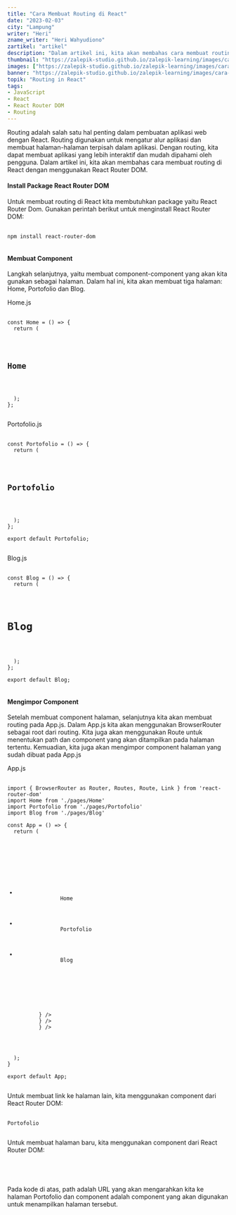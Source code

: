 ```yaml
---
title: "Cara Membuat Routing di React"
date: "2023-02-03"
city: "Lampung"
writer: "Heri"
zname_writer: "Heri Wahyudiono"
zartikel: "artikel"
description: "Dalam artikel ini, kita akan membahas cara membuat routing di React dengan menggunakan React Router DOM"
thumbnail: "https://zalepik-studio.github.io/zalepik-learning/images/cara-membuat-routing-di-react/thumbnail.png"
images: ["https://zalepik-studio.github.io/zalepik-learning/images/cara-membuat-routing-di-react/images.png"]
banner: "https://zalepik-studio.github.io/zalepik-learning/images/cara-membuat-routing-di-react/banner.png"
topik: "Routing in React"
tags: 
- JavaScript
- React
- React Router DOM
- Routing
---
```


Routing adalah salah satu hal penting dalam pembuatan aplikasi web dengan React. Routing digunakan untuk mengatur alur aplikasi dan membuat halaman-halaman terpisah dalam aplikasi. Dengan routing, kita dapat membuat aplikasi yang lebih interaktif dan mudah dipahami oleh pengguna. Dalam artikel ini, kita akan membahas cara membuat routing di React dengan menggunakan React Router DOM.

#### Install Package React Router DOM

Untuk membuat routing di React kita membutuhkan package yaitu React Router Dom. Gunakan perintah berikut untuk menginstall React Router DOM:

<pre class="language-javascript">
  <code class="language-javascript">
npm install react-router-dom
  </code>
</pre>

#### Membuat Component

Langkah selanjutnya, yaitu membuat component-component yang akan kita gunakan sebagai halaman. Dalam hal ini, kita akan membuat tiga halaman: Home, Portofolio dan Blog.

Home.js
<pre class="language-javascript">
  <code class="language-javascript">
const Home = () => {
  return (
    <div>
      <h2>Home</h2>
    </div>
  );
};
  </code>
</pre>

Portofolio.js
<pre class="language-javascript">
  <code class="language-javascript">
const Portofolio = () => {
  return (
    <div>
      <h2>Portofolio</h2>
    </div>
  );
};

export default Portofolio;
  </code>
</pre>

Blog.js
<pre class="language-javascript">
  <code class="language-javascript">
const Blog = () => {
  return (
    <div>
      <h1>Blog</h1>
    </div>
  );
};

export default Blog;
  </code>
</pre>

#### Mengimpor Component

Setelah membuat component halaman, selanjutnya kita akan membuat routing pada App.js. Dalam App.js kita akan menggunakan BrowserRouter sebagai root dari routing. Kita juga akan menggunakan Route untuk menentukan path dan component yang akan ditampilkan pada halaman tertentu. Kemuadian, kita juga akan mengimpor component halaman yang sudah dibuat pada App.js

App.js
<pre class="language-javascript">
  <code class="language-javascript">
import { BrowserRouter as Router, Routes, Route, Link } from 'react-router-dom' 
import Home from './pages/Home' 
import Portofolio from './pages/Portofolio' 
import Blog from './pages/Blog' 
 
const App = () => { 
  return ( 
    <Router> 
      <div> 
        <nav> 
          <ul> 
            <li> 
              <Link to="/">Home</Link> 
            </li> 
            <li> 
              <Link to="/portofolio">Portofolio</Link> 
            </li> 
            <li> 
              <Link to="/blog">Blog</Link> 
            </li> 
          </ul> 
        </nav> 
        <Routes> 
          <Route exact path='/' element={<Home />} /> 
          <Route path='/portofolio' element={<Portofolio />} /> 
          <Route path='/blog' element={<Blog />} /> 
        </Routes> 
      </div> 
    </Router> 
  ); 
} 
 
export default App; 
  </code>
</pre>

Untuk membuat link ke halaman lain, kita menggunakan component <Link> dari React Router DOM:

<pre class="language-javascript">
  <code class="language-javascript">
<Link to="/portofolio">Portofolio</Link>
  </code>
</pre>

Untuk membuat halaman baru, kita menggunakan component <Route> dari React Router DOM:

<pre class="language-javascript">
  <code class="language-javascript">
<Route path="/portofolio" component={Portofolio} />
  </code>
</pre>

Pada kode di atas, path adalah URL yang akan mengarahkan kita ke halaman Portofolio dan component adalah component yang akan digunakan untuk menampilkan halaman tersebut.

